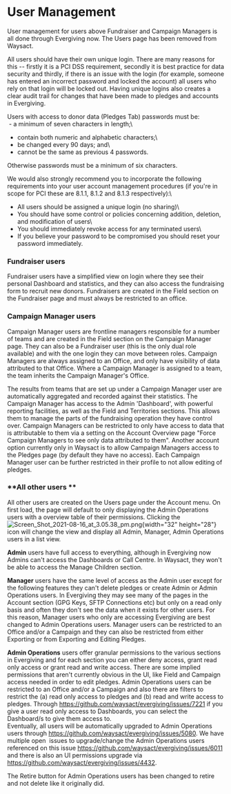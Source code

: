 # User Management

User management for users above Fundraiser and Campaign Managers is all
done through Evergiving now. The Users page has been removed from
Waysact.

All users should have their own unique login. There are many reasons for
this \-- firstly it is a PCI DSS requirement, secondly it is best
practice for data security and thirdly, if there is an issue with the
login (for example, someone has entered an incorrect password and locked
the account) all users who rely on that login will be locked out. Having
unique logins also creates a clear audit trail for changes that have
been made to pledges and accounts in Evergiving.

Users with access to donor data (Pledges Tab) passwords must be:\
 - a minimum of seven characters in length;\
- contain both numeric and alphabetic characters;\
- be changed every 90 days; and\
- cannot be the same as previous 4 passwords.

Otherwise passwords must be a minimum of six characters.

We would also strongly recommend you to incorporate the following
requirements into your user account management procedures (if you\'re in
scope for PCI these are 8.1.1, 8.1.2 and 8.1.3 respectively):\
- All users should be assigned a unique login (no sharing)\
- You should have some control or policies concerning addition,
deletion, and modification of users\
- You should immediately revoke access for any terminated users\
- If you believe your password to be compromised you should reset your
password immediately.

### **Fundraiser users**

Fundraiser users have a simplified view on login where they see their
personal Dashboard and statistics, and they can also access the
fundraising form to recruit new donors. Fundraisers are created in the
Field section on the Fundraiser page and must always be restricted to an
office.

### **Campaign Manager users**

Campaign Manager users are frontline managers responsible for a number
of teams and are created in the Field section on the Campaign Manager
page. They can also be a Fundraiser user (this is the only dual role
available) and with the one login they can move between roles. Campaign
Managers are always assigned to an Office, and only have visibility of
data attributed to that Office. Where a Campaign Manager is assigned to
a team, the team inherits the Campaign Manager\'s Office.

The results from teams that are set up under a Campaign Manager user are
automatically aggregated and recorded against their statistics. The
Campaign Manager has access to the Admin \'Dashboard\', with powerful
reporting facilities, as well as the Field and Territories sections.
This allows them to manage the parts of the fundraising operation they
have control over. Campaign Managers can be restricted to only have
access to data that is attributable to them via a setting on the Account
Overview page \"Force Campaign Managers to see only data attributed to
them\". Another account option currently only in Waysact is to allow
Campaign Managers access to the Pledges page (by default they have no
access). Each Campaign Manager user can be further restricted in their
profile to not allow editing of pledges.

### **All other users **

All other users are created on the Users page under the Account menu. On
first load, the page will default to only displaying the Admin
Operations users with a overview table of their permissions. Clicking
the
![Screen_Shot_2021-08-16_at_3.05.38_pm.png](https://support.waysact.com/hc/article_attachments/4405120960655/Screen_Shot_2021-08-16_at_3.05.38_pm.png){width="32"
height="28"} icon will change the view and display all Admin, Manager,
Admin Operations users in a list view.

**Admin** users have full access to everything, although in Evergiving
now Admins can\'t access the Dashboards or Call Centre. In Waysact, they
won\'t be able to access the Manage Children section.

**Manager** users have the same level of access as the Admin user except
for the following features they can\'t delete pledges or create Admin or
Admin Operations users. In Evergiving they may see many of the pages in
the Account section (GPG Keys, SFTP Connections etc) but only on a read
only basis and often they don\'t see the data when it exists for other
users. For this reason, Manager users who only are accessing Evergiving
are best changed to Admin Operations users. Manager users can be
restricted to an Office and/or a Campaign and they can also be
restricted from either Exporting or from Exporting and Editing Pledges.

**Admin Operations** users offer granular permissions to the various
sections in Evergiving and for each section you can either deny access,
grant read only access or grant read and write access. There are some
implied permissions that aren\'t currently obvious in the UI, like Field
and Campaign access needed in order to edit pledges. Admin Operations
users can be restricted to an Office and/or a Campaign and also there
are filters to restrict the (a) read only access to pledges and (b) read
and write access to pledges. Through
<https://github.com/waysact/evergiving/issues/7221> if you give a user
read only access to Dashboards, you can select the Dashboard/s to give
them access to.\
Eventually, all users will be automatically upgraded to Admin Operations
users through <https://github.com/waysact/evergiving/issues/5080>. We
have multiple open  issues to upgrade/change the Admin Operations users
referenced on this issue
<https://github.com/waysact/evergiving/issues/6011> and there is also an
UI permissions upgrade via
<https://github.com/waysact/evergiving/issues/4432>.

The Retire button for Admin Operations users has been changed to retire
and not delete like it originally did.
